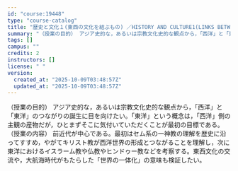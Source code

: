 ```yaml
---
id: "course:19448"
type: "course-catalog"
title: "歴史と文化１(東西の文化を結ぶもの) ／HISTORY AND CULTURE1(LINKS BETWEEN EASTERN AND WESTERN CULTURES)"
summary: "（授業の目的） アジア史的な，あるいは宗教文化史的な観点から，「西洋」と「東洋」のつながりの誕生に目を向けたい。「東洋」という概念は，「西洋」側の主観の産物だが，ひとまずそこに気付いていただくことが最初の目標である。 （授業の内容） 前近代…"
tags: []
campus: ""
credits: 2
instructors: []
license: " "
version:
  created_at: "2025-10-09T03:48:57Z"
  updated_at: "2025-10-09T03:48:57Z"
---
```


（授業の目的） アジア史的な，あるいは宗教文化史的な観点から，「西洋」と「東洋」のつながりの誕生に目を向けたい。「東洋」という概念は，「西洋」側の主観の産物だが，ひとまずそこに気付いていただくことが最初の目標である。 （授業の内容） 前近代が中心である。最初はセム系の一神教の理解を歴史に沿ってすすめ，やがてキリスト教が西洋世界の形成とつながることを理解し，次に東洋におけるイスラーム教や仏教やヒンドゥー教などを考察する。東西文化の交流や，大航海時代がもたらした「世界の一体化」の意味も検証したい。
